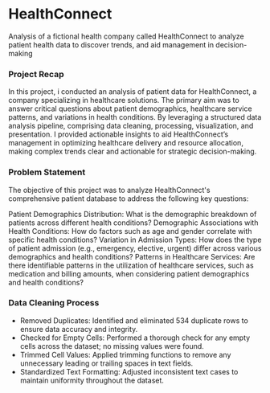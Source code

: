# HealthConnect
Analysis of a fictional health company called HealthConnect to analyze patient health data to discover trends, and  aid management in decision-making

### Project Recap

In this project, i conducted an analysis of patient data for HealthConnect, a company specializing in healthcare solutions.
The primary aim was to answer critical questions about patient demographics, healthcare service patterns, and variations in health conditions. By leveraging a structured data analysis pipeline, comprising data cleaning, processing, visualization, and presentation. I provided actionable insights to aid HealthConnect’s management in optimizing healthcare delivery and resource allocation, making complex trends clear and actionable for strategic decision-making.

### Problem Statement

The objective of this project was to analyze HealthConnect's comprehensive patient database to address the following key questions:

Patient Demographics Distribution: What is the demographic breakdown of patients across different health conditions?
Demographic Associations with Health Conditions: How do factors such as age and gender correlate with specific health conditions?
Variation in Admission Types: How does the type of patient admission (e.g., emergency, elective, urgent) differ across various demographics and health conditions?
Patterns in Healthcare Services: Are there identifiable patterns in the utilization of healthcare services, such as medication and billing amounts, when considering patient demographics and health conditions?

### Data Cleaning Process

- Removed Duplicates: Identified and eliminated 534 duplicate rows to ensure data accuracy and integrity.
- Checked for Empty Cells: Performed a thorough check for any empty cells across the dataset; no missing values were found.
- Trimmed Cell Values: Applied trimming functions to remove any unnecessary leading or trailing spaces in text fields.
- Standardized Text Formatting: Adjusted inconsistent text cases to maintain uniformity throughout the dataset.

